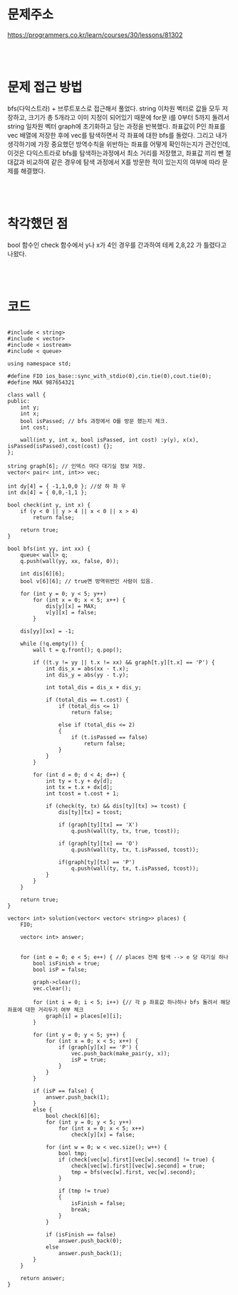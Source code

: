 # 문제주소
https://programmers.co.kr/learn/courses/30/lessons/81302


<br><br>
# 문제 접근 방법
bfs(다익스트라) + 브루트포스로 접근해서 풀었다. string 이차원 벡터로 값들 모두 저장하고, 크기가 총 5개라고 이미 지정이 되어있기 때문에 for문 i를 0부터 5까지 돌려서 string 일차원 벡터 graph에 초기화하고 담는 과정을 반복했다. 좌표값이 P인 좌표를 vec 배열에 저장한 후에 vec를 탐색하면서 각 좌표에 대한 bfs를 돌렸다.
그리고 내가 생각하기에 가장 중요했던 방역수칙을 위반하는 좌표를 어떻게 확인하는지가 관건인데, 이것은 다익스트라로 bfs를 탐색하는과정에서 최소 거리를 저장했고, 좌표값 끼리 뺀 절대값과 비교하여 같은 경우에 탐색 과정에서 X를 방문한 적이 있는지의 여부에 따라 문제를 해결했다.
 

<br><br>
# 착각했던 점
<p>
bool 함수인 check 함수에서 y나 x가 4인 경우를 간과하여 테케 2,8,22 가 틀렸다고 나왔다.
</p>
<br><br>


# 코드
<pre>
<code>
#include < string>
#include < vector>
#include < iostream>
#include < queue>

using namespace std;

#define FIO ios_base::sync_with_stdio(0),cin.tie(0),cout.tie(0);
#define MAX 987654321

class wall {
public:
    int y;
    int x;
    bool isPassed; // bfs 과정에서 O를 방문 했는지 체크.
    int cost;

    wall(int y, int x, bool isPassed, int cost) :y(y), x(x), isPassed(isPassed),cost(cost) {};
};

string graph[6]; // 인덱스 마다 대기실 정보 저장.
vector< pair< int, int>> vec;

int dy[4] = { -1,1,0,0 }; //상 하 좌 우
int dx[4] = { 0,0,-1,1 };

bool check(int y, int x) {
    if (y < 0 || y > 4 || x < 0 || x > 4)
        return false;

    return true;
}

bool bfs(int yy, int xx) {
    queue< wall> q;
    q.push(wall(yy, xx, false, 0));

    int dis[6][6];
    bool v[6][6]; // true면 방역위반인 사람이 있음.

    for (int y = 0; y < 5; y++)
        for (int x = 0; x < 5; x++) {
            dis[y][x] = MAX;
            v[y][x] = false;
        }

    dis[yy][xx] = -1;

    while (!q.empty()) {
        wall t = q.front(); q.pop();
        
        if ((t.y != yy || t.x != xx) && graph[t.y][t.x] == 'P') {
            int dis_x = abs(xx - t.x);
            int dis_y = abs(yy - t.y);

            int total_dis = dis_x + dis_y;

            if (total_dis == t.cost) {
                if (total_dis <= 1)
                    return false;

                else if (total_dis <= 2)
                {
                    if (t.isPassed == false)
                        return false;
                }
            }
        }

        for (int d = 0; d < 4; d++) {
            int ty = t.y + dy[d];
            int tx = t.x + dx[d];
            int tcost = t.cost + 1;

            if (check(ty, tx) && dis[ty][tx] >= tcost) {
                dis[ty][tx] = tcost;

                if (graph[ty][tx] == 'X')
                    q.push(wall(ty, tx, true, tcost));
                
                if (graph[ty][tx] == 'O') 
                    q.push(wall(ty, tx, t.isPassed, tcost));

                if(graph[ty][tx] == 'P')
                    q.push(wall(ty, tx, t.isPassed, tcost));
            }
        }
    }

    return true;
}

vector< int> solution(vector< vector< string>> places) {
    FIO;

    vector< int> answer;


    for (int e = 0; e < 5; e++) { // places 전체 탐색 --> e 당 대기실 하나
        bool isFinish = true;
        bool isP = false;

        graph->clear();
        vec.clear();

        for (int i = 0; i < 5; i++) {// 각 p 좌표값 하나하나 bfs 돌려서 해당 좌표에 대한 거리두기 여부 체크
            graph[i] = places[e][i];
        }

        for (int y = 0; y < 5; y++) {
            for (int x = 0; x < 5; x++) {
                if (graph[y][x] == 'P') {
                    vec.push_back(make_pair(y, x));
                    isP = true;
                }
            }
        }

        if (isP == false) {
            answer.push_back(1);
        }
        else {
            bool check[6][6];
            for (int y = 0; y < 5; y++)
                for (int x = 0; x < 5; x++)
                    check[y][x] = false;

            for (int w = 0; w < vec.size(); w++) {
                bool tmp;
                if (check[vec[w].first][vec[w].second] != true) {
                    check[vec[w].first][vec[w].second] = true;
                    tmp = bfs(vec[w].first, vec[w].second);
                }
                
                if (tmp != true)
                {
                    isFinish = false;
                    break;
                }
            }

            if (isFinish == false)
                answer.push_back(0);
            else
                answer.push_back(1);
        }
    }

    return answer;
}
</code>
</pre>

<br><br>
<p>

</p>